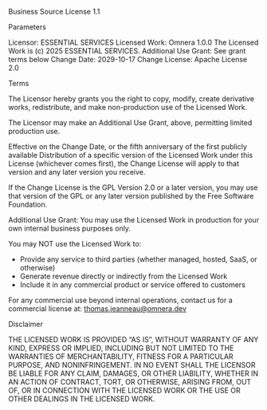 Business Source License 1.1

Parameters

Licensor:               ESSENTIAL SERVICES
Licensed Work:          Omnera 1.0.0
                        The Licensed Work is (c) 2025 ESSENTIAL SERVICES.
Additional Use Grant:   See grant terms below
Change Date:            2029-10-17
Change License:         Apache License 2.0

Terms

The Licensor hereby grants you the right to copy, modify, create derivative works,
redistribute, and make non-production use of the Licensed Work.

The Licensor may make an Additional Use Grant, above, permitting limited production use.

Effective on the Change Date, or the fifth anniversary of the first publicly available
Distribution of a specific version of the Licensed Work under this License (whichever comes first),
the Change License will apply to that version and any later version you receive.

If the Change License is the GPL Version 2.0 or a later version, you may use that version of the
GPL or any later version published by the Free Software Foundation.

Additional Use Grant:
You may use the Licensed Work in production for your own internal business purposes only.

You may NOT use the Licensed Work to:
- Provide any service to third parties (whether managed, hosted, SaaS, or otherwise)
- Generate revenue directly or indirectly from the Licensed Work
- Include it in any commercial product or service offered to customers

For any commercial use beyond internal operations, contact us for a commercial license at: thomas.jeanneau@omnera.dev

Disclaimer

THE LICENSED WORK IS PROVIDED “AS IS”, WITHOUT WARRANTY OF ANY KIND, EXPRESS OR IMPLIED, INCLUDING
BUT NOT LIMITED TO THE WARRANTIES OF MERCHANTABILITY, FITNESS FOR A PARTICULAR PURPOSE, AND
NONINFRINGEMENT. IN NO EVENT SHALL THE LICENSOR BE LIABLE FOR ANY CLAIM, DAMAGES, OR OTHER
LIABILITY, WHETHER IN AN ACTION OF CONTRACT, TORT, OR OTHERWISE, ARISING FROM, OUT OF, OR IN
CONNECTION WITH THE LICENSED WORK OR THE USE OR OTHER DEALINGS IN THE LICENSED WORK.
